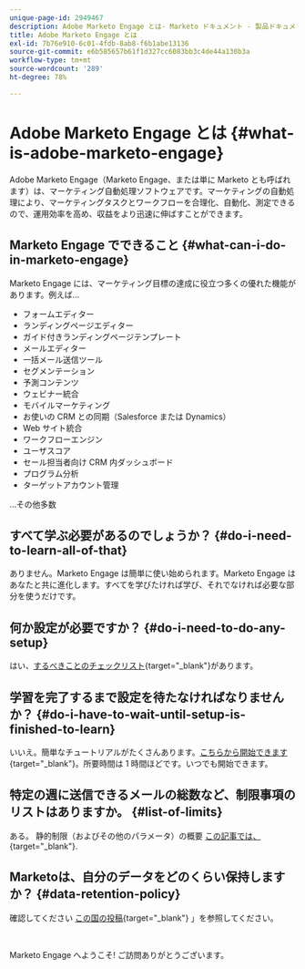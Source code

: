 ```yaml
---
unique-page-id: 2949467
description: Adobe Marketo Engage とは- Marketo ドキュメント - 製品ドキュメント
title: Adobe Marketo Engage とは
exl-id: 7b76e910-6c01-4fdb-8ab8-f6b1abe13136
source-git-commit: e6b585657b61f1d327cc6083bb3c4de44a130b3a
workflow-type: tm+mt
source-wordcount: '289'
ht-degree: 78%

---
```


# Adobe Marketo Engage とは {#what-is-adobe-marketo-engage}

Adobe Marketo Engage（Marketo Engage、または単に Marketo とも呼ばれます）は、マーケティング自動処理ソフトウェアです。マーケティングの自動処理により、マーケティングタスクとワークフローを合理化、自動化、測定できるので、運用効率を高め、収益をより迅速に伸ばすことができます。

## Marketo Engage でできること {#what-can-i-do-in-marketo-engage}

Marketo Engage には、マーケティング目標の達成に役立つ多くの優れた機能があります。例えば…

* フォームエディター
* ランディングページエディター
* ガイド付きランディングページテンプレート
* メールエディター
* 一括メール送信ツール
* セグメンテーション
* 予測コンテンツ
* ウェビナー統合
* モバイルマーケティング
* お使いの CRM との同期（Salesforce または Dynamics）
* Web サイト統合
* ワークフローエンジン
* ユーザスコア
* セール担当者向け CRM 内ダッシュボード
* プログラム分析
* ターゲットアカウント管理

...その他多数

## すべて学ぶ必要があるのでしょうか？ {#do-i-need-to-learn-all-of-that}

ありません。Marketo Engage は簡単に使い始められます。Marketo Engage はあなたと共に進化します。すべてを学びたければ学び、それでなければ必要な部分を使うだけです。

## 何か設定が必要ですか？ {#do-i-need-to-do-any-setup}

はい、[するべきことのチェックリスト](/help/marketo/getting-started/setup/setup-checklist.md){target="_blank"}があります。

## 学習を完了するまで設定を待たなければなりませんか？ {#do-i-have-to-wait-until-setup-is-finished-to-learn}

いいえ。簡単なチュートリアルがたくさんあります。[こちらから開始できます](/help/marketo/getting-started/quick-wins/get-set-up-and-add-a-person.md){target="_blank"}。所要時間は 1 時間ほどです。いつでも開始できます。

## 特定の週に送信できるメールの総数など、制限事項のリストはありますか。 {#list-of-limits}

ある。 静的制限（およびその他のパラメータ）の概要 [この記事では、](https://helpx.adobe.com/legal/product-descriptions/adobe-marketo-engage---product-description.html#performance-guardrails){target="_blank"}.

## Marketoは、自分のデータをどのくらい保持しますか？ {#data-retention-policy}

確認してください [この国の投稿](https://nation.marketo.com/t5/knowledgebase/marketo-activities-data-retention-policy-under-the-hood/ta-p/251191){target="_blank"} 」を参照してください。

<br>

Marketo Engage へようこそ! ご訪問ありがとうございます。

